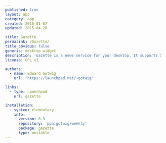 ```yaml
---
published: true
layout: app
category: app
created: 2015-01-07
updated: 2015-04-28

title: Gazette
permalink: /Gazette/
title_obvious: false
generic: desktop widget
description: 'Gazette is a news service for your desktop. It supports Services and right now shows you the weather recently used files and global world news.'
license: GPL v3

authors:
  - name: Eduard Gotwig
    url: "https://launchpad.net/~gotwig"

links:
  - type: Launchpad
    url: gazette

installation:
  - system: elementary
    info:
    - version: 0.3
      repository: 'ppa:gotwig/weekly'
      package: gazette
      type: unstable
---
```

